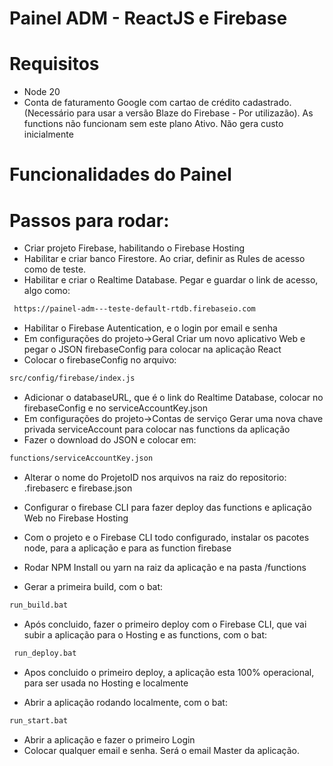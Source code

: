 # Painel ADM - ReactJS e Firebase

# Requisitos

- Node 20
- Conta de faturamento Google com cartao de crédito cadastrado. (Necessário para usar a versão Blaze do Firebase - Por utilizazão). As functions não funcionam sem este plano Ativo. Não gera custo inicialmente

# Funcionalidades do Painel


# Passos para rodar:

- Criar projeto Firebase, habilitando o Firebase Hosting
- Habilitar e criar banco Firestore. Ao criar, definir as Rules de acesso como de teste.
- Habilitar e criar o Realtime Database. Pegar e guardar o link de acesso, algo como:
```sh
 https://painel-adm---teste-default-rtdb.firebaseio.com
```
- Habilitar o Firebase Autentication, e o login por email e senha
- Em configurações do projeto->Geral Criar um novo aplicativo Web e pegar o JSON firebaseConfig para colocar na aplicação React
- Colocar o firebaseConfig no arquivo:
```sh
src/config/firebase/index.js
```
- Adicionar o databaseURL, que é o link do Realtime Database, colocar no firebaseConfig e no serviceAccountKey.json
- Em configurações do projeto->Contas de serviço Gerar uma nova chave privada serviceAccount para colocar nas functions da aplicação
- Fazer o download do JSON e colocar em:
```sh
functions/serviceAccountKey.json
```
- Alterar o nome do ProjetoID nos arquivos na raiz do repositorio: .firebaserc e firebase.json
- Configurar o firebase CLI para fazer deploy das functions e aplicação Web no Firebase Hosting

- Com o projeto e o Firebase CLI todo configurado, instalar os pacotes node, para a aplicação e para as function firebase
- Rodar NPM Install ou yarn na raiz da aplicação e na pasta /functions

- Gerar a primeira build, com o bat: 
```sh
run_build.bat
```  
- Após concluido, fazer o primeiro deploy com o Firebase CLI, que vai subir a aplicação para o Hosting e as functions, com o bat:
```sh
 run_deploy.bat
```  
- Apos concluido o primeiro deploy, a aplicação esta 100% operacional, para ser usada no Hosting e localmente

- Abrir a aplicação rodando localmente, com o bat:
```sh
run_start.bat
```   
- Abrir a aplicação e fazer o primeiro Login
- Colocar qualquer email e senha. Será o email Master da aplicação.
